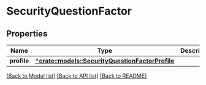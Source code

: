 # SecurityQuestionFactor

## Properties
Name | Type | Description | Notes
------------ | ------------- | ------------- | -------------
**profile** | [***crate::models::SecurityQuestionFactorProfile**](SecurityQuestionFactorProfile.md) |  | [optional] 

[[Back to Model list]](../README.md#documentation-for-models) [[Back to API list]](../README.md#documentation-for-api-endpoints) [[Back to README]](../README.md)


